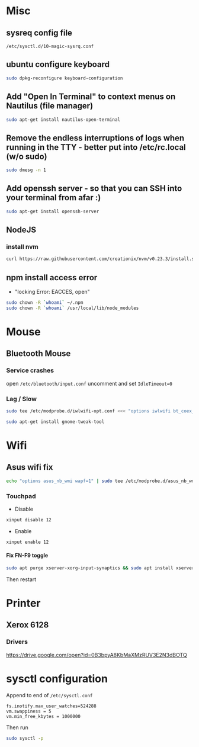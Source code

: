 # Misc

## sysreq config file
`/etc/sysctl.d/10-magic-sysrq.conf`

## ubuntu configure keyboard
```bash
sudo dpkg-reconfigure keyboard-configuration
```

## Add "Open In Terminal" to context menus on Nautilus (file manager)
```bash
sudo apt-get install nautilus-open-terminal
```

## Remove the endless interruptions of logs when running in the TTY - better put into /etc/rc.local (w/o sudo)
```bash
sudo dmesg -n 1
```

## Add openssh server - so that you can SSH into your terminal from afar :)
```bash
sudo apt-get install openssh-server
```

## NodeJS

### install nvm
```bash
curl https://raw.githubusercontent.com/creationix/nvm/v0.23.3/install.sh | bash
```

## npm install access error
- "locking Error: EACCES, open"
```bash
sudo chown -R `whoami` ~/.npm
sudo chown -R `whoami` /usr/local/lib/node_modules
```

# Mouse
## Bluetooth Mouse 
### Service crashes
open `/etc/bluetooth/input.conf`
uncomment and set `IdleTimeout=0`

### Lag / Slow
```bash
sudo tee /etc/modprobe.d/iwlwifi-opt.conf <<< "options iwlwifi bt_coex_active=0"
```

```bash
sudo apt-get install gnome-tweak-tool
```
# Wifi
## Asus wifi fix
```bash
echo "options asus_nb_wmi wapf=1" | sudo tee /etc/modprobe.d/asus_nb_wmi.conf
```

### Touchpad
- Disable
```bash
xinput disable 12
```
- Enable
```bash
xinput enable 12
```
#### Fix FN-F9 toggle
```bash
sudo apt purge xserver-xorg-input-synaptics && sudo apt install xserver-xorg-input-libinput
``` 
Then restart

# Printer
## Xerox 6128
### Drivers
https://drive.google.com/open?id=0B3bpyA8KbMaXMzRUV3E2N3dBOTQ

# sysctl configuration
Append to end of `/etc/sysctl.conf`
```
fs.inotify.max_user_watches=524288
vm.swappiness = 5
vm.min_free_kbytes = 1000000
```
Then run 
```bash
sudo sysctl -p
```
